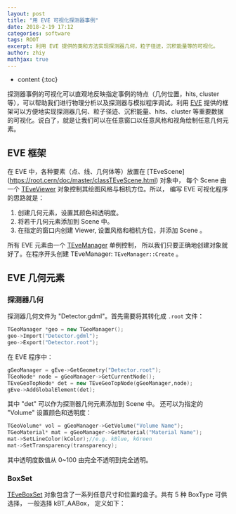 ```yaml
---
layout: post
title: "用 EVE 可视化探测器事例"
date: 2018-2-19 17:12
categories: software
tags: ROOT
excerpt: 利用 EVE 提供的类和方法实现探测器几何，粒子径迹，沉积能量等的可视化。
author: zhiy
mathjax: true
---
```


* content
{:toc}

探测器事例的可视化可以直观地反映指定事例的特点（几何位置，hits, cluster 等），可以帮助我们进行物理分析以及探测器与模拟程序调试。利用 [EVE](https://pos.sissa.it/070/103/pdf) 提供的框架可以方便地实现探测器几何、粒子径迹、沉积能量、hits、cluster 等重要数据的可视化。说白了，就是让我们可以在任意窗口以任意风格和视角绘制任意几何元素。




## EVE 框架
在 EVE 中，各种要素（点、线、几何体等）放置在 [TEveScene] (https://root.cern/doc/master/classTEveScene.html) 对象中， 每个 Scene 由一个 [TEveViewer](https://root.cern/doc/master/classTEveViewer.html) 对象控制其绘图风格与相机方位。所以， 编写 EVE 可视化程序的思路就是：
1. 创建几何元素，设置其颜色和透明度。
2. 将若干几何元素添加到 Scene 中。
3. 在指定的窗口内创建 Viewer, 设置风格和相机方位，并添加 Scene 。

所有 EVE 元素由一个 [TEveManager](https://root.cern/doc/master/classTEveManager.html) 单例控制， 所以我们只要正确地创建对象就好了。在程序开头创建 TEveManager: `TEveManager::Create` 。

## EVE 几何元素

### 探测器几何
探测器几何文件为 &quot;Detector.gdml&quot;。首先需要将其转化成 `.root` 文件：
```c++
TGeoManager *geo = new TGeoManager();
geo->Import("Detector.gdml");
geo->Export("Detector.root");
```
在 EVE 程序中：
```c++
gGeoManager = gEve->GetGeometry("Detector.root");
TGeoNode* node = gGeoManager->GetCurrentNode();
TEveGeoTopNode* det = new TEveGeoTopNode(gGeoManager,node);
gEve->AddGlobalElement(det);
```
其中 &quot;det&quot; 可以作为探测器几何元素添加到 Scene 中。
还可以为指定的 &quot;Volume&quot; 设置颜色和透明度：
```c++
TGeoVolume* vol = gGeoManager->GetVolume("Volume Name");
TGeoMaterial* mat = gGeoManager->GetMaterial("Material Name");
mat->SetLineColor(kColor);//e.g. kBlue, kGreen
mat->SetTransparency(transparency);
```
其中透明度数值从 0~100 由完全不透明到完全透明。

### BoxSet
[TEveBoxSet](https://root.cern/doc/master/classTEveBoxSet.html) 对象包含了一系列任意尺寸和位置的盒子。共有 5 种 BoxType 可供选择， 一般选择 kBT_AABox， 定义如下：
```c++
```